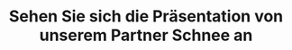 ---
enable: true
title: "Sehen Sie sich die Präsentation von unserem Partner Schnee an"
description: "Lassen Sie sich von ihrem Engagement und ihrer Professionalität anstecken."
video: "https://www.youtube-nocookie.com/embed/LwgDYwJ5qXA"



# don't create a separate page
_build:
  render: "never"
---